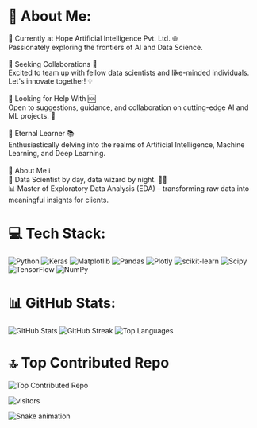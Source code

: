 # 💫 About Me:
🔭 Currently at Hope Artificial Intelligence Pvt. Ltd. 🌐<br> Passionately exploring the frontiers of AI and Data Science.<br><br>👯 Seeking Collaborations 🤝<br> Excited to team up with fellow data scientists and like-minded individuals. Let's innovate together! 💡<br><br>🤝 Looking for Help With 🆘<br> Open to suggestions, guidance, and collaboration on cutting-edge AI and ML projects. 🚀<br><br>🌱 Eternal Learner 📚<br> Enthusiastically delving into the realms of Artificial Intelligence, Machine Learning, and Deep Learning.<br><br>💬 About Me ℹ️<br> 🌟 Data Scientist by day, data wizard by night. 🧙‍♂️<br> 📊 Master of Exploratory Data Analysis (EDA) – transforming raw data into meaningful insights for clients.

# 💻 Tech Stack:
![Python](https://img.shields.io/badge/python-3670A0?style=flat&logo=python&logoColor=ffdd54) ![Keras](https://img.shields.io/badge/Keras-%23D00000.svg?style=flat&logo=Keras&logoColor=white) ![Matplotlib](https://img.shields.io/badge/Matplotlib-%23ffffff.svg?style=flat&logo=Matplotlib&logoColor=black) ![Pandas](https://img.shields.io/badge/pandas-%23150458.svg?style=flat&logo=pandas&logoColor=white) ![Plotly](https://img.shields.io/badge/Plotly-%233F4F75.svg?style=flat&logo=plotly&logoColor=white) ![scikit-learn](https://img.shields.io/badge/scikit--learn-%23F7931E.svg?style=flat&logo=scikit-learn&logoColor=white) ![Scipy](https://img.shields.io/badge/SciPy-%230C55A5.svg?style=flat&logo=scipy&logoColor=%white) ![TensorFlow](https://img.shields.io/badge/TensorFlow-%23FF6F00.svg?style=flat&logo=TensorFlow&logoColor=white) ![NumPy](https://img.shields.io/badge/numpy-%23013243.svg?style=flat&logo=numpy&logoColor=white)

# 📊 GitHub Stats:
![GitHub Stats](https://github-readme-stats.vercel.app/api?username=VijaiRamesh&theme=dark&hide_border=false&include_all_commits=false&count_private=false)
![GitHub Streak](https://github-readme-streak-stats.herokuapp.com/?user=VijaiRamesh&theme=dark&hide_border=false)
![Top Languages](https://github-readme-stats.vercel.app/api/top-langs/?username=VijaiRamesh&theme=dark&hide_border=false&include_all_commits=false&count_private=false&layout=compact)

# 🔝 Top Contributed Repo
![Top Contributed Repo](https://github-contributor-stats.vercel.app/api?username=VijaiRamesh&limit=5&theme=onedark&combine_all_yearly_contributions=true)

![visitors](https://visitor-badge.glitch.me/badge?page_id=your-VijaiRamesh.your-repository)

<img src="https://github.com/VijaiRamesh/VijaiRamesh/blob/output/github-contribution-grid-snake.svg" alt="Snake animation" />


